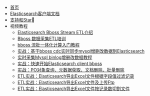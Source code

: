 * [首页](https://www.bbossgroups.com)
* [Elasticsearch客户端文档](https://esdoc.bbossgroups.com/)   
* [支持和Star](https://esdoc.bbossgroups.com/#/supportus)🚀   
* 视频教程
  * [Elasticsearch Bboss Stream ETL介绍](https://www.bilibili.com/video/BV1Rs4y1i7EK)
  * [Bboss 数据采集ETL培训](https://www.bilibili.com/video/BV1hc411M7DX)
  * [bboss 流批一体化计算入门教程](https://www.bilibili.com/video/BV1o44y1w7VP)
  * [实战：基于bboss cdc实时同步mysql增删改数据到Elasticsearch](https://www.bilibili.com/video/BV1aW4y1f73c)
  * [实时采集Mysql binlog增删改数据教程](https://www.bilibili.com/video/BV1ko4y1M7My)
  * [实战：快速开始Elasticsearch client bboss](https://www.bilibili.com/video/BV1JP411k7sY)
  * [实战：PO对象查询、元数据获取、文档删除、批量删除](https://www.bilibili.com/video/BV1nP411k7mF)
  * [ETL实战：Elasticsearch导出Excel文件根据字段值过滤记录](https://www.bilibili.com/video/BV1vV4y1t75r)
  * [ETL实战：Elasticsearch导出Excel文件及上传Ftp](https://www.bilibili.com/video/BV1VW4y1o7FD)
  * [ETL实战：Elasticsearch导出Excel文件按记录数切割文件](https://www.bilibili.com/video/BV1gu411579T)
